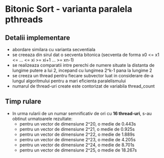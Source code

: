 # Bitonic Sort - varianta paralela pthreads

## Detalii implementare
* abordare similara cu varianta secventiala
* se creeaza din sirul dat o secventa bitonica (secventa de forma x0 <= x1 <= ... <= xi >= xi+1 ... >= xn-1)
* se realizeaza comparatii intre perechi de numere situate la distanta de lungime putere a lui 2, incepand cu lungimea 2^k-1 pana la lungime 2
* se creeza un thread pentru fiecare subvector luat in considerare de-a lungul algoritmului pentru a mari eficienta paralelismului
* numarul de thread-uri create este contorizat de variabila thread_count

## Timp rulare
* In urma rularii de un numar semnificativ de ori cu **16 thread-uri**, s-au obtinut urmatoarele rezultate:
    * pentru un vector de dimensiune 2^20, o medie de 0.443s
    * pentru un vector de dimensiune 2^21, o medie de 0.925s
    * pentru un vector de dimensiune 2^22, o medie de 1.889s
    * pentru un vector de dimensiune 2^23, o medie de 4.205s
    * pentru un vector de dimensiune 2^24, o medie de 8.701s
    * pentru un vector de dimensiune 2^25, o medie de 18.267s
    
